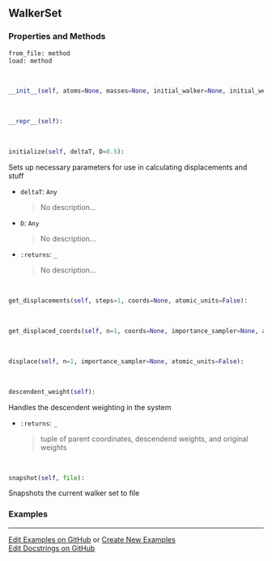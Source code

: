 ## <a id="RynLib.DoMyCode.WalkerSet.WalkerSet">WalkerSet</a>


### Properties and Methods
```python
from_file: method
load: method
```
<a id="RynLib.DoMyCode.WalkerSet.WalkerSet.__init__">&nbsp;</a>
```python
__init__(self, atoms=None, masses=None, initial_walker=None, initial_weights=1.0, num_walkers=None, mpi_manager=None, walkers_per_core=None): 
```

<a id="RynLib.DoMyCode.WalkerSet.WalkerSet.__repr__">&nbsp;</a>
```python
__repr__(self): 
```

<a id="RynLib.DoMyCode.WalkerSet.WalkerSet.initialize">&nbsp;</a>
```python
initialize(self, deltaT, D=0.5): 
```
Sets up necessary parameters for use in calculating displacements and stuff
- `deltaT`: `Any`
    >No description...
- `D`: `Any`
    >No description...
- `:returns`: `_`
    >No description...

<a id="RynLib.DoMyCode.WalkerSet.WalkerSet.get_displacements">&nbsp;</a>
```python
get_displacements(self, steps=1, coords=None, atomic_units=False): 
```

<a id="RynLib.DoMyCode.WalkerSet.WalkerSet.get_displaced_coords">&nbsp;</a>
```python
get_displaced_coords(self, n=1, coords=None, importance_sampler=None, atomic_units=False): 
```

<a id="RynLib.DoMyCode.WalkerSet.WalkerSet.displace">&nbsp;</a>
```python
displace(self, n=1, importance_sampler=None, atomic_units=False): 
```

<a id="RynLib.DoMyCode.WalkerSet.WalkerSet.descendent_weight">&nbsp;</a>
```python
descendent_weight(self): 
```
Handles the descendent weighting in the system
- `:returns`: `_`
    >tuple of parent coordinates, descendend weights, and original weights

<a id="RynLib.DoMyCode.WalkerSet.WalkerSet.snapshot">&nbsp;</a>
```python
snapshot(self, file): 
```
Snapshots the current walker set to file

### Examples


___

[Edit Examples on GitHub](https://github.com/McCoyGroup/References/edit/gh-pages/Documentation/examples/RynLib/DoMyCode/WalkerSet/WalkerSet.md) or 
[Create New Examples](https://github.com/McCoyGroup/References/new/gh-pages/?filename=Documentation/examples/RynLib/DoMyCode/WalkerSet/WalkerSet.md) <br/>
[Edit Docstrings on GitHub](https://github.com/McCoyGroup/RynLib/edit/master/DoMyCode/WalkerSet.py?message=Update%20Docs)